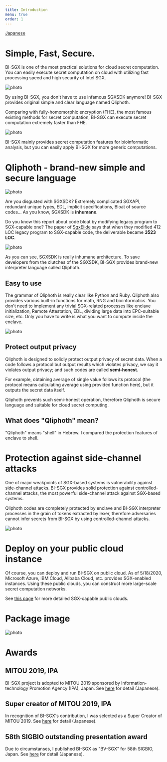 ```yaml
---
title: Introduction
menu: true
order: 1
---
```


[Japanese](/docs/BI-SGX_ja)

# Simple, Fast, Secure.
BI-SGX is one of the most practical solutions for cloud secret computation. You can easily execute secret computation on cloud with utilizing fast processing speed and high security of Intel SGX.

![photo](/assets/img/BISGX_overview.png)

By using BI-SGX, you don't have to use infamous SGXSDK anymore! BI-SGX provides original simple and clear language named Qliphoth.  

Comparing with fully-homomorphic encryption (FHE), the most famous existing methods for secret computation, BI-SGX can execute secret computation extremely faster than FHE.

![photo](/assets/img/compare.png)

BI-SGX mainly provides secret computation features for bioinformatic analysis, but you can easily apply BI-SGX for more generic computations.

# Qliphoth - brand-new simple and secure language
![photo](/assets/img/Qliphoth_logo.png)

Are you disgusted with SGXSDK? Extremely complicated SGXAPI, redundant unique types, EDL, implicit specifications, Bloat of source codes... As you know, SGXSDK is **inhumane**.  

Do you know this report about code bloat by modifying legacy program to SGX-capable one? The paper of [SgxElide](https://web.cse.ohio-state.edu/~lin.3021/file/CGO18.pdf) says that when they modified 412 LOC legacy program to SGX-capable code, the deliverable became **3523 LOC**.

![photo](/assets/img/codeBloat.png)

As you can see, SGXSDK is really inhumane architecture. To save developers from the clutches of the SGXSDK, BI-SGX provides brand-new interpreter language called Qliphoth.

## Easy to use
The grammar of Qliphoth is really clear like Python and Ruby. Qliphoth also provides various built-in functions for math, RNG and bioinformatics. You don't need to implement any trivial SGX-related processes like enclave initialization, Remote Attestation, EDL, dividing large data into EPC-suitable size, etc. Only you have to write is what you want to compute inside the enclave.

![photo](/assets/img/qli_ex.png)

## Protect output privacy
Qliphoth is designed to solidly protect output privacy of secret data. When a code follows a protocol but output results which violates privacy, we say it violates output privacy; and such codes are called **semi-honest**.   

For example, obtaining average of single value follows its protocol (the protocol means calculating average using provided function here), but it outputs the secret data itself.  

Qliphoth prevents such semi-honest operation, therefore Qliphoth is secure language and suitable for cloud secret computing.

## What does "Qliphoth" mean?
"Qliphoth" means "shell" in Hebrew. I compared the protection features of enclave to shell.

# Protection against side-channel attacks
One of major weakpoints of SGX-based systems is vulnerability against side-channel attacks. BI-SGX provides solid protection against controlled-channel attacks, the most powerful side-channel attack against SGX-based systems.

Qliphoth codes are completely protected by enclave and BI-SGX interpreter processes in the grain of tokens extracted by lexer, therefore adversaries cannot infer secrets from BI-SGX by using controlled-channel attacks.

![photo](/assets/img/CCA.png)

# Deploy on your public cloud instance
Of course, you can deploy and run BI-SGX on public cloud. As of 5/18/2020, Microsoft Azure, IBM Cloud, Alibaba Cloud, etc. provides SGX-enabled instances. Using these public clouds, you can construct more large-scale secret computation networks.  

See [this page](https://github.com/ayeks/SGX-hardware#cloud-vendors) for more detailed SGX-capable public clouds.

# Package image
![photo](/assets/img/bi-sgx_pkg.png)

# Awards
## MITOU 2019, IPA
BI-SGX project is adopted to MITOU 2019 sponsored by Information-technology Promotion Agency (IPA), Japan. See [here](https://www.ipa.go.jp/jinzai/mitou/2019/gaiyou_f-3.html) for detail (Japanese).

## Super creator of MITOU 2019, IPA
In recognition of BI-SGX's contribution, I was selected as a Super Creator of MITOU 2019. See [here](https://www.ipa.go.jp/jinzai/mitou/2019/20200528.html) for detail (Japanese).

## 58th SIGBIO outstanding presentation award
Due to circumstanses, I published BI-SGX as "BV-SGX" for 58th SIGBIO, Japan. See [here](http://www.ipsj.or.jp/award/bio-award3.html) for detail (Japanese).

